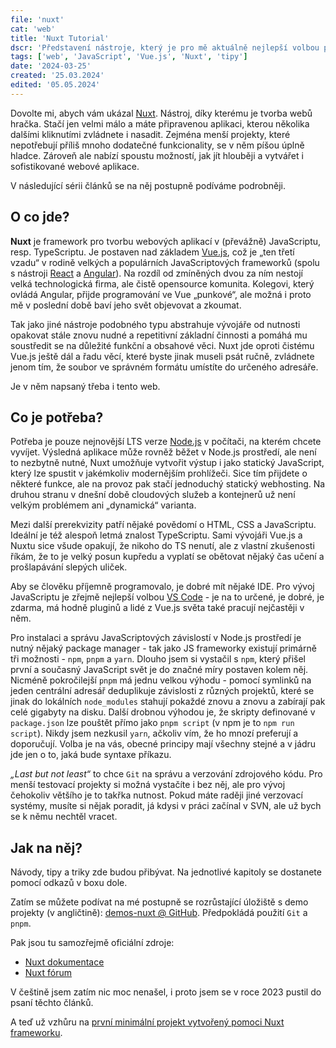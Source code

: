 ```yaml
---
file: 'nuxt'
cat: 'web'
title: 'Nuxt Tutorial'
dscr: 'Představení nástroje, který je pro mě aktuálně nejlepší volbou pro tvorbu webů'
tags: ['web', 'JavaScript', 'Vue.js', 'Nuxt', 'tipy']
date: '2024-03-25'
created: '25.03.2024'
edited: '05.05.2024'
---
```


Dovolte mi, abych vám ukázal [Nuxt](https://nuxt.com/). Nástroj, díky kterému je tvorba webů hračka. Stačí jen velmi málo a máte připravenou aplikaci, kterou několika dalšími kliknutími zvládnete i nasadit. Zejména menší projekty, které nepotřebují příliš mnoho dodatečné funkcionality, se v něm píšou úplně hladce. Zároveň ale nabízí spoustu možností, jak jít hlouběji a vytvářet i sofistikované webové aplikace.

V následující sérii článků se na něj postupně podíváme podrobněji.

## O co jde?

**Nuxt** je framework pro tvorbu webových aplikací v (převážně) JavaScriptu, resp. TypeScriptu. Je postaven nad základem [Vue.js](https://vuejs.org/), což je „ten třetí vzadu“ v rodině velkých a populárních JavaScriptových frameworků (spolu s nástroji [React](https://react.dev/) a [Angular](https://angular.io/)). Na rozdíl od zmíněných dvou za ním nestojí velká technologická firma, ale čistě opensource komunita. Kolegovi, který ovládá Angular, přijde programování ve Vue „punkové“, ale možná i proto mě v poslední době baví jeho svět objevovat a zkoumat.

Tak jako jiné nástroje podobného typu abstrahuje vývojáře od nutnosti opakovat stále znovu nudné a repetitivní základní činnosti a pomáhá mu soustředit se na důležité funkční a obsahové věci. Nuxt jde oproti čistému Vue.js ještě dál a řadu věcí, které byste jinak museli psát ručně, zvládnete jenom tím, že soubor ve správném formátu umístíte do určeného adresáře.

Je v něm napsaný třeba i tento web.

## Co je potřeba?

Potřeba je pouze nejnovější LTS verze [Node.js](https://nodejs.org/) v počítači, na kterém chcete vyvíjet. Výsledná aplikace může rovněž běžet v Node.js prostředí, ale není to nezbytně nutné, Nuxt umožňuje vytvořit výstup i jako statický JavaScript, který lze spustit v jakémkoliv modernějším prohlížeči. Sice tím přijdete o některé funkce, ale na provoz pak stačí jednoduchý statický webhosting. Na druhou stranu v dnešní době cloudových služeb a kontejnerů už není velkým problémem ani „dynamická“ varianta.

Mezi další prerekvizity patří nějaké povědomí o HTML, CSS a JavaScriptu. Ideální je též alespoň letmá znalost TypeScriptu. Sami vývojáři Vue.js a Nuxtu sice všude opakují, že nikoho do TS nenutí, ale z vlastní zkušenosti říkám, že to je velký posun kupředu a vyplatí se obětovat nějaký čas učení a prošlapávání slepých uliček. 

Aby se člověku příjemně programovalo, je dobré mít nějaké IDE. Pro vývoj JavaScriptu je zřejmě nejlepší volbou [VS Code](https://code.visualstudio.com/) - je na to určené, je dobré, je zdarma, má hodně pluginů a lidé z Vue.js světa také pracují nejčastěji v něm.

Pro instalaci a správu JavaScriptových závislostí v Node.js prostředí je nutný nějaký package manager - tak jako JS frameworky existují primárně tři možnosti - `npm`, `pnpm` a `yarn`. Dlouho jsem si vystačil s `npm`, který přišel první a současný JavaScript svět je do značné míry postaven kolem něj. Nicméně pokročilejší `pnpm` má jednu velkou výhodu - pomocí symlinků na jeden centrální adresář deduplikuje závislosti z různých projektů, které se jinak do lokálních `node_modules` stahují pokaždé znovu a znovu a zabírají pak celé gigabyty na disku. Další drobnou výhodou je, že skripty definované v `package.json` lze pouštět přímo jako `pnpm script` (v npm je to `npm run script`). Nikdy jsem nezkusil `yarn`, ačkoliv vím, že ho mnozí preferují a doporučují. Volba je na vás, obecné principy mají všechny stejné a v jádru jde jen o to, jaká bude syntaxe příkazu.

_„Last but not least“_ to chce `Git` na správu a verzování zdrojového kódu. Pro menší testovací projekty si možná vystačíte i bez něj, ale pro vývoj čehokoliv většího je to takřka nutnost. Pokud máte raději jiné verzovací systémy, musíte si nějak poradit, já kdysi v práci začínal v SVN, ale už bych se k němu nechtěl vracet.

## Jak na něj?

Návody, tipy a triky zde budou přibývat. Na jednotlivé kapitoly se dostanete pomocí odkazů v boxu dole.

Zatím se můžete podívat na mé postupně se rozrůstající úložiště s demo projekty (v angličtině): [demos-nuxt @ GitHub](https://github.com/AloisSeckar/demos-nuxt). Předpokládá použití `Git` a `pnpm`.

Pak jsou tu samozřejmě oficiální zdroje:
- [Nuxt dokumentace](https://nuxt.com/docs)
- [Nuxt fórum](https://github.com/nuxt/nuxt/discussions)

V češtině jsem zatím nic moc nenašel, i proto jsem se v roce 2023 pustil do psaní těchto článků.

A teď už vzhůru na [první minimální projekt vytvořený pomoci Nuxt frameworku](/article/nuxt-simple).
